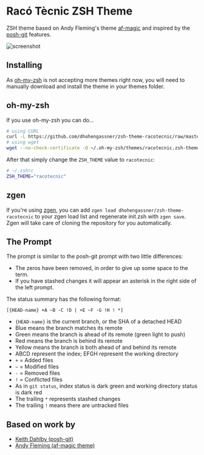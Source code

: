 Racó Tècnic ZSH Theme
=====================

ZSH theme based on Andy Fleming's theme [af-magic](https://coderwall.com/p/3xcpyg) and inspired by the [posh-git](https://github.com/dahlbyk/posh-git) features.

![screenshot](screenshot.png)

Installing
----------

As [oh-my-zsh](https://github.com/robbyrussell/oh-my-zsh) is not accepting more themes right now, you will need to manually download and install the theme in your themes folder.

## oh-my-zsh

If you use oh-my-zsh you can do...

```bash
# using CURL
curl -L https://github.com/dhohengassner/zsh-theme-racotecnic/raw/master/racotecnic.zsh-theme > ~/.oh-my-zsh/themes/racotecnic.zsh-theme
# using wget
wget --no-check-certificate -O ~/.oh-my-zsh/themes/racotecnic.zsh-theme https://github.com/dhohengassner/zsh-theme-racotecnic/raw/master/racotecnic.zsh-theme
```

After that simply change the `ZSH_THEME` value to `racotecnic`:

```bash
# ~/.zshrc
ZSH_THEME="racotecnic"
```

## zgen

If you're using [zgen](https://github.com/tarjoilija/zgen), you can add `zgen load dhohengassner/zsh-theme-racotecnic` to your zgen load list and regenerate init.zsh with `zgen save`. Zgen will take care of cloning the repository for you automatically.

The Prompt
----------

The prompt is similar to the posh-git prompt with two little differences:

- The zeros have been removed, in order to give up some space to the term.
- If you have stashed changes it will appear an asterisk in the right side of the left prompt.

The status summary has the following format:

    [{HEAD-name} +A ~B -C !D | +E ~F -G !H ! *]

* `{HEAD-name}` is the current branch, or the SHA of a detached HEAD
 * Blue means the branch matches its remote
 * Green means the branch is ahead of its remote (green light to push)
 * Red means the branch is behind its remote
 * Yellow means the branch is both ahead of and behind its remote
* ABCD represent the index; EFGH represent the working directory
 * `+` = Added files
 * `~` = Modified files
 * `-` = Removed files
 * `!` = Conflicted files
 * As in `git status`, index status is dark green and working directory status is dark red
* The trailing `*` represents stashed changes
* The trailing `!` means there are untracked files

Based on work by
----------------

- [Keith Dahlby (posh-git)](https://github.com/dahlbyk)
- [Andy Fleming (af-magic theme)](https://github.com/andyfleming)
